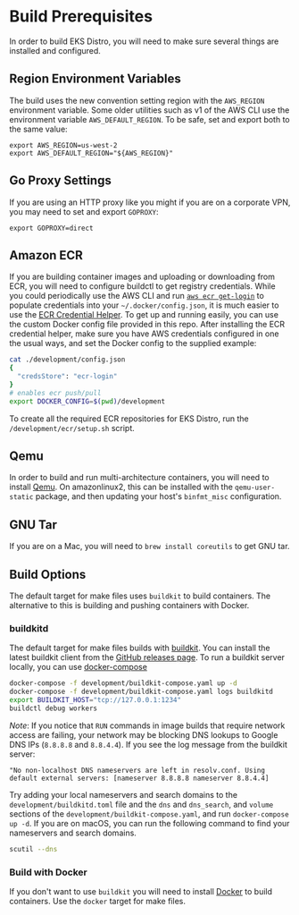 # Build Prerequisites

In order to build EKS Distro, you will need to make sure several things
are installed and configured.

## Region Environment Variables

The build uses the new convention setting region with the `AWS_REGION` environment
variable. Some older utilities such as v1 of the AWS CLI use the environment
variable `AWS_DEFAULT_REGION`. To be safe, set and export both to the same value:

    export AWS_REGION=us-west-2
    export AWS_DEFAULT_REGION="${AWS_REGION}"

## Go Proxy Settings

If you are using an HTTP proxy like you might if you are on a corporate VPN,
you may need to set and export `GOPROXY`:

    export GOPROXY=direct

## Amazon ECR

If you are building container images and uploading or downloading from ECR, you
will need to configure buildctl to get registry credentials. While you could
periodically use the AWS CLI and run [`aws ecr
get-login`](https://docs.aws.amazon.com/cli/latest/reference/ecr/get-login.html)
to populate credentials into your `~/.docker/config.json`, it is much easier to
use the [ECR Credential
Helper](https://github.com/awslabs/amazon-ecr-credential-helper). To get up and
running easily, you can use the custom Docker config file provided in this repo.
After installing the ECR credential helper, make sure you have AWS credentials
configured in one the usual ways, and set the Docker config to the supplied
example:
```bash
cat ./development/config.json
{
  "credsStore": "ecr-login"
}
# enables ecr push/pull
export DOCKER_CONFIG=$(pwd)/development
```

To create all the required ECR repositories for EKS Distro, run the
`/development/ecr/setup.sh` script.

## Qemu

In order to build and run multi-architecture containers, you will need to
install [Qemu](https://www.qemu.org/download/). On amazonlinux2, this can be
installed with the `qemu-user-static` package, and then updating your host's
`binfmt_misc` configuration.

## GNU Tar

If you are on a Mac, you will need to `brew install coreutils` to get GNU
tar.

## Build Options

The default target for make files uses `buildkit` to build containers. The
alternative to this is building and pushing containers with Docker.

### buildkitd

The default target for make files builds with
[buildkit](https://github.com/moby/buildkit).
You can install the latest buildkit client from the [GitHub releases
page](https://github.com/moby/buildkit/releases). To run a buildkit server
locally, you can use [docker-compose](https://docs.docker.com/compose/)

```bash
docker-compose -f development/buildkit-compose.yaml up -d
docker-compose -f development/buildkit-compose.yaml logs buildkitd
export BUILDKIT_HOST="tcp://127.0.0.1:1234"
buildctl debug workers
```

*Note*: If you notice that `RUN` commands in image builds that require network
access are failing, your network may be blocking DNS lookups to Google DNS IPs
(`8.8.8.8` and `8.8.4.4`). If you see the log message from the buildkit server:
```
"No non-localhost DNS nameservers are left in resolv.conf. Using default external servers: [nameserver 8.8.8.8 nameserver 8.8.4.4]
```
Try adding your local nameservers and search domains to the
`development/buildkitd.toml` file and the `dns` and `dns_search`, and `volume`
sections of the `development/buildkit-compose.yaml`, and run `docker-compose up
-d`. If you are on macOS, you can run the following command to find your
nameservers and search domains.
```bash
scutil --dns
```

### Build with Docker

If you don't want to use `buildkit` you will need
to install [Docker](https://docs.docker.com/get-docker/) to build containers.
Use the `docker` target for make files.
